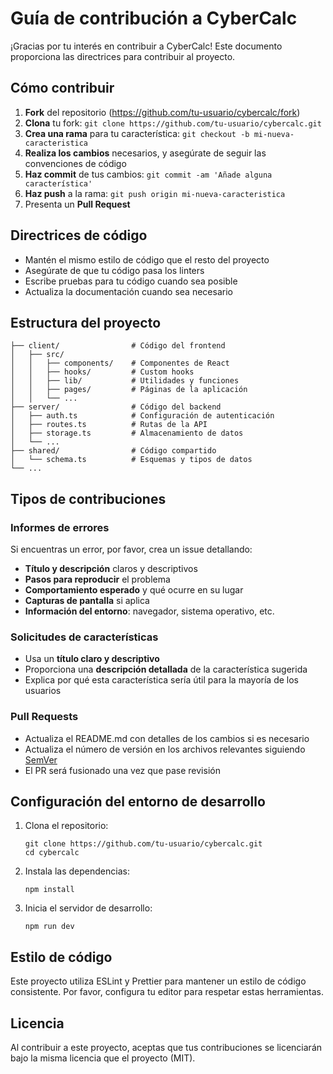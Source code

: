 # Guía de contribución a CyberCalc

¡Gracias por tu interés en contribuir a CyberCalc! Este documento proporciona las directrices para contribuir al proyecto.

## Cómo contribuir

1. **Fork** del repositorio (https://github.com/tu-usuario/cybercalc/fork)
2. **Clona** tu fork: `git clone https://github.com/tu-usuario/cybercalc.git`
3. **Crea una rama** para tu característica: `git checkout -b mi-nueva-caracteristica`
4. **Realiza los cambios** necesarios, y asegúrate de seguir las convenciones de código
5. **Haz commit** de tus cambios: `git commit -am 'Añade alguna característica'`
6. **Haz push** a la rama: `git push origin mi-nueva-caracteristica`
7. Presenta un **Pull Request**

## Directrices de código

- Mantén el mismo estilo de código que el resto del proyecto
- Asegúrate de que tu código pasa los linters
- Escribe pruebas para tu código cuando sea posible
- Actualiza la documentación cuando sea necesario

## Estructura del proyecto

```
├── client/                # Código del frontend
│   ├── src/
│   │   ├── components/    # Componentes de React
│   │   ├── hooks/         # Custom hooks
│   │   ├── lib/           # Utilidades y funciones
│   │   ├── pages/         # Páginas de la aplicación
│   │   └── ...
├── server/                # Código del backend
│   ├── auth.ts            # Configuración de autenticación
│   ├── routes.ts          # Rutas de la API
│   ├── storage.ts         # Almacenamiento de datos
│   └── ...
├── shared/                # Código compartido
│   └── schema.ts          # Esquemas y tipos de datos
└── ...
```

## Tipos de contribuciones

### Informes de errores

Si encuentras un error, por favor, crea un issue detallando:

- **Título y descripción** claros y descriptivos
- **Pasos para reproducir** el problema
- **Comportamiento esperado** y qué ocurre en su lugar
- **Capturas de pantalla** si aplica
- **Información del entorno**: navegador, sistema operativo, etc.

### Solicitudes de características

- Usa un **título claro y descriptivo**
- Proporciona una **descripción detallada** de la característica sugerida
- Explica por qué esta característica sería útil para la mayoría de los usuarios

### Pull Requests

- Actualiza el README.md con detalles de los cambios si es necesario
- Actualiza el número de versión en los archivos relevantes siguiendo [SemVer](http://semver.org/)
- El PR será fusionado una vez que pase revisión

## Configuración del entorno de desarrollo

1. Clona el repositorio:
   ```
   git clone https://github.com/tu-usuario/cybercalc.git
   cd cybercalc
   ```

2. Instala las dependencias:
   ```
   npm install
   ```

3. Inicia el servidor de desarrollo:
   ```
   npm run dev
   ```

## Estilo de código

Este proyecto utiliza ESLint y Prettier para mantener un estilo de código consistente. Por favor, configura tu editor para respetar estas herramientas.

## Licencia

Al contribuir a este proyecto, aceptas que tus contribuciones se licenciarán bajo la misma licencia que el proyecto (MIT).